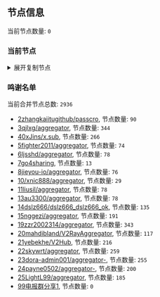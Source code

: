
## 节点信息
当前节点数量: `0`
### 当前节点
<details>
  <summary>展开复制节点</summary>

    

</details>

### 鸣谢名单
当前合并节点总数: `2936`
- [2zhangkaiitugithub/passcro](https://github.com/zhangkaiitugithub/passcro), 节点数量: `90`
- [3qjlxg/aggregator](https://github.com/qjlxg/aggregator), 节点数量: `344`
- [40xJins/x.sub](https://github.com/0xJins/x.sub), 节点数量: `266`
- [5fighter2011/aggregator](https://github.com/fighter2011/aggregator), 节点数量: `74`
- [6ljsshd/aggregator](https://github.com/ljsshd/aggregator), 节点数量: `78`
- [7go4sharing](https://github.com/go4sharing), 节点数量: `13`
- [8jieyou-io/aggregator](https://github.com/jieyou-io/aggregator), 节点数量: `76`
- [10/xnic888/aggregator](https://github.com/xnic888/aggregator), 节点数量: `29`
- [11liusil/aggregator](https://github.com/liusil/aggregator), 节点数量: `78`
- [13au3300/aggregator](https://github.com/au3300/aggregator), 节点数量: `78`
- [14dslz666/dslz666_dslz666_ok](https://github.com/dslz666/dslz666_dslz666_ok), 节点数量: `135`
- [15nggezi/aggregator](https://github.com/nggezi/aggregator), 节点数量: `191`
- [19zzr2002314/aggregator](https://github.com/zzr2002314/aggregator), 节点数量: `343`
- [20mahdibland/V2RayAggregator](https://github.com/mahdibland/V2RayAggregator), 节点数量: `117`
- [21yebekhe/V2Hub](https://github.com/yebekhe/V2Hub), 节点数量: `216`
- [22skywrt/aggregator](https://github.com/skywrt/aggregator), 节点数量: `259`
- [23dora-admin001/aggregator-](https://github.com/dora-admin001/aggregator-), 节点数量: `255`
- [24payne0502/aggregator-](https://github.com/payne0502/aggregator-), 节点数量: `200`
- [25LightL99/aggregator](https://github.com/LightL99/aggregator), 节点数量: `185`
- [99电报群分享1](https://github.com/cdddbc/getAirport), 节点数量: `0`


